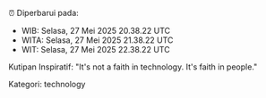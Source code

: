 ⏰ Diperbarui pada:
- WIB: Selasa, 27 Mei 2025 20.38.22 UTC
- WITA: Selasa, 27 Mei 2025 21.38.22 UTC
- WIT: Selasa, 27 Mei 2025 22.38.22 UTC

Kutipan Inspiratif:
"It's not a faith in technology. It's faith in people."


Kategori: technology

